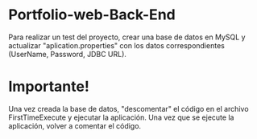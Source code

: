 # Portfolio-web-Back-End
Para realizar un test del proyecto, crear una base de datos en MySQL y actualizar "aplication.properties" con los datos correspondientes (UserName, Password, JDBC URL).

# Importante!
Una vez creada la base de datos, "descomentar" el código en el archivo FirstTimeExecute y ejecutar la aplicación. Una vez que se ejecute la aplicación, volver a comentar el código.

